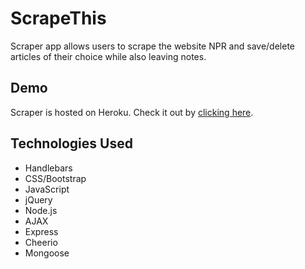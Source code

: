 # ScrapeThis

Scraper app allows users to scrape the website NPR and save/delete articles of their choice while also leaving notes.

## Demo

Scraper is hosted on Heroku. Check it out by [clicking here](https://amous10-scrape-this.herokuapp.com/).


## Technologies Used

* Handlebars
* CSS/Bootstrap
* JavaScript
* jQuery
* Node.js
* AJAX
* Express
* Cheerio
* Mongoose